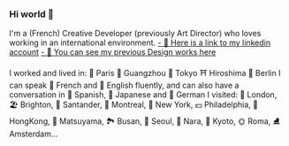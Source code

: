 ### Hi world 👋

I'm a (French) Creative Developer (previously Art Director) who loves working in an international environment.
[ - 📜 Here is a link to my linkedin account](https://www.linkedin.com/in/ludivine-constanti/)
[ - 🎨 You can see my previous Design works here](https://www.behance.net/Lu-di)

I worked and lived in: 🥖 Paris 🐼 Guangzhou 🗼 Tokyo ⛩️ Hiroshima 🍻 Berlin
I can speak 🥐 French and 🥓 English fluently, and can also have a conversation in 🍳 Spanish, 🍙 Japanese and 🥨 German
I visited: 👸 London, 🏖️ Brighton, 🌊 Santander, 🌳 Montreal, 🗽 New York, 💵 Philadelphia, 🐉 HongKong, 🏰 Matsuyama, 🏞️ Busan, 🥮 Seoul, 🦌 Nara, 🏯 Kyoto, 🌞 Roma, ⛸️ Amsterdam...

<!--
**ludivineConstanti/ludivineConstanti** is a ✨ _special_ ✨ repository because its `README.md` (this file) appears on your GitHub profile.

Here are some ideas to get you started:

- 🔭 I’m currently working on ...
- 🌱 I’m currently learning ...
- 👯 I’m looking to collaborate on ...
- 🤔 I’m looking for help with ...
- 💬 Ask me about ...
- 📫 How to reach me: ...
- 😄 Pronouns: ...
- ⚡ Fun fact: ...
-->
